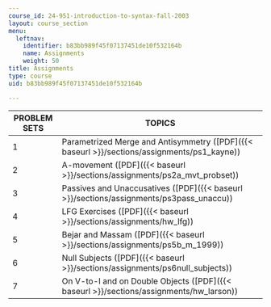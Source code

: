 ```yaml
---
course_id: 24-951-introduction-to-syntax-fall-2003
layout: course_section
menu:
  leftnav:
    identifier: b83bb989f45f07137451de10f532164b
    name: Assignments
    weight: 50
title: Assignments
type: course
uid: b83bb989f45f07137451de10f532164b

---
```


| PROBLEM SETS | TOPICS |
| --- | --- |
| 1 | Parametrized Merge and Antisymmetry ([PDF]({{< baseurl >}}/sections/assignments/ps1_kayne)) |
| 2 | A-movement ([PDF]({{< baseurl >}}/sections/assignments/ps2a_mvt_probset)) |
| 3 | Passives and Unaccusatives ([PDF]({{< baseurl >}}/sections/assignments/ps3pass_unaccu)) |
| 4 | LFG Exercises ([PDF]({{< baseurl >}}/sections/assignments/hw_lfg)) |
| 5 | Bejar and Massam ([PDF]({{< baseurl >}}/sections/assignments/ps5b_m_1999)) |
| 6 | Null Subjects ([PDF]({{< baseurl >}}/sections/assignments/ps6null_subjects)) |
| 7 | On V-to-I and on Double Objects ([PDF]({{< baseurl >}}/sections/assignments/hw_larson))
